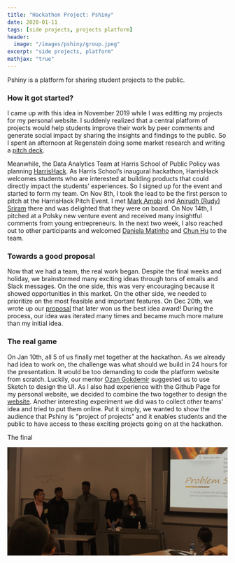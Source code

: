 ```yaml
---
title: "Hackathon Project: Pshiny"
date: 2020-01-11
tags: [side projects, projects platform]
header:
  image: "/images/pshiny/group.jpeg"
excerpt: "side projects, platform"
mathjax: "true"
---
```


Pshiny is a platform for sharing student projects to the public. 

### How it got started?
I came up with this idea in November 2019 while I was editting my projects for my personal website. I suddenly realized that a central platform of projects would help students improve their work by peer comments and generate social impact by sharing the insights and findings to the public. So I spent an afternoon at Regenstein doing some market research and writing a [pitch deck](https://nbviewer.jupyter.org/github/liu431/liu431.github.io/blob/master/images/pshiny/Pitch.pdf).

Meanwhile, the Data Analytics Team at Harris School of Public Policy was planning [HarrisHack](https://www.harrishack.com/). As Harris School’s inaugural hackathon, HarrisHack welcomes students who are interested at building products that could directly impact the students’ experiences. So I signed up for the event and started to form my team. On Nov 8th, I took the lead to be the first person to pitch at the HarrisHack Pitch Event. I met [Mark Amobi](https://www.linkedin.com/in/markdamobi/) and [Anirudh (Rudy) Sriram](https://www.linkedin.com/in/anirudh-sriram-77a796107/) there and was delighted that they were on board. On Nov 14th, I pitched at a Polsky new venture event  and received many insightful comments from young entrepreneurs. In the next two week, I also reached out to other participants and welcomed [Daniela Matinho](https://www.linkedin.com/in/danielamatinho/) and [Chun Hu](https://www.linkedin.com/in/chun-hu/) to the team. 

### Towards a good proposal
Now that we had a team, the real work began. Despite the final weeks and holiday, we brainstormed many exciting ideas through tons of emails and Slack messages. On the one side, this was very encouraging because it showed opportunities in this market. On the other side, we needed to prioritize on the most feasible and important features. On Dec 20th, we wrote up our [proposal](https://nbviewer.jupyter.org/github/liu431/liu431.github.io/blob/master/images/pshiny/Proposal.pdf) that later won us the best idea award! During the process, our idea was iterated many times and became much more mature than my initial idea.

### The real game
On Jan 10th, all 5 of us finally met together at the hackathon. As we already had idea to work on, the challenge was what should we build in 24 hours for the presentation. It would be too demanding to code the platform website from scratch. Luckily, our mentor [Ozan Gokdemir](https://www.cs.uchicago.edu/people/profile/ozan-gokdemir/) suggested us to use Sketch to design the UI. As I also had experience with the Github Page for my personal website, we decided to combine the two together to design the [website](https://pshiny.github.io/). Another interesting experiment we did was to collect other teams' idea and tried to put them online. Put it simply, we wanted to show the audience that Pshiny is "project of projects" and it enables students and the public to have access to these exciting projects going on at the hackathon.

The final 

![](https://github.com/liu431/liu431.github.io/blob/master/images/pshiny/Presentation0.jpeg)






